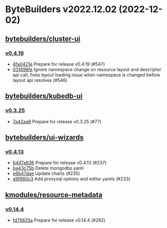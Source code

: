 # ByteBuilders v2022.12.02 (2022-12-02)


## [bytebuilders/cluster-ui](https://github.com/bytebuilders/cluster-ui)

### [v0.4.19](https://github.com/bytebuilders/cluster-ui/releases/tag/v0.4.19)

- [4fa0421e](https://github.com/bytebuilders/cluster-ui/commit/4fa0421e) Prepare for release v0.4.19 (#547)
- [031698fe](https://github.com/bytebuilders/cluster-ui/commit/031698fe) Ignore namespace change on resource layout and descriptor api call, fixes layout loading issue when namespace is changed before layout api resolves (#546)



## [bytebuilders/kubedb-ui](https://github.com/bytebuilders/kubedb-ui)

### [v0.3.25](https://github.com/bytebuilders/kubedb-ui/releases/tag/v0.3.25)

- [7a42aa9](https://github.com/bytebuilders/kubedb-ui/commit/7a42aa9) Prepare for release v0.3.25 (#77)



## [bytebuilders/ui-wizards](https://github.com/bytebuilders/ui-wizards)

### [v0.4.13](https://github.com/bytebuilders/ui-wizards/releases/tag/v0.4.13)

- [64d7a936](https://github.com/bytebuilders/ui-wizards/commit/64d7a936) Prepare for release v0.4.13 (#237)
- [ba43c75b](https://github.com/bytebuilders/ui-wizards/commit/ba43c75b) Delete mongodbs.yaml
- [e6b47dae](https://github.com/bytebuilders/ui-wizards/commit/e6b47dae) Update charts (#235)
- [a9f860c3](https://github.com/bytebuilders/ui-wizards/commit/a9f860c3) Add proxysql options and editor yamls (#233)



## [kmodules/resource-metadata](https://github.com/kmodules/resource-metadata)

### [v0.14.4](https://github.com/kmodules/resource-metadata/releases/tag/v0.14.4)

- [fd75625a](https://github.com/kmodules/resource-metadata/commit/fd75625a) Prepare for release v0.14.4 (#282)



